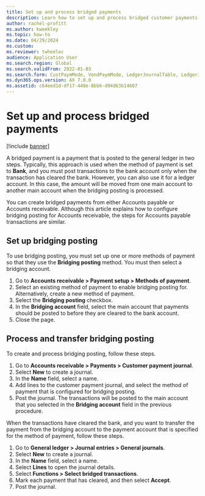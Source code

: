 ```yaml
---
title: Set up and process bridged payments
description: Learn how to set up and process bridged customer payments. A bridged payment is a payment that is posted to the general ledger in two steps.
author: rachel-profitt
ms.author: kweekley
ms.topic: how-to
ms.date: 04/29/2024
ms.custom: 
ms.reviewer: twheeloc
audience: Application User
ms.search.region: Global
ms.search.validFrom: 2022-01-03
ms.search.form: CustPaymMode, VendPaymMode, LedgerJournalTable, LedgerJournalTransCustPaym, LedgerJournalTransVendPaym, LedgerJournalTransDaily
ms.dyn365.ops.version: AX 7.0.0
ms.assetid: c64eed1d-df17-448e-8bb6-d94d63b14607
---
```


# Set up and process bridged payments

[!include [banner](../includes/banner.md)]

A bridged payment is a payment that is posted to the general ledger in two steps. Typically, this approach is used when the method of payment is set to **Bank**, and you must post transactions to the bank account only when the transaction has cleared the bank. However, you can also use it for a ledger account. In this case, the amount will be moved from one main account to another main account when the bridging posting is processed.

You can create bridged payments from either Accounts payable or Accounts receivable. Although this article explains how to configure bridging posting for Accounts receivable, the steps for Accounts payable transactions are similar.

## Set up bridging posting

To use bridging posting, you must set up one or more methods of payment so that they use the **Bridging posting** method. You must then select a bridging account.

1. Go to **Accounts receivable &gt; Payment setup &gt; Methods of payment**.
2. Select an existing method of payment to enable bridging posting for. Alternatively, create a new method of payment.
3. Select the **Bridging posting** checkbox.
4. In the **Bridging account** field, select the main account that payments should be posted to before they are cleared to the bank account.
5. Close the page.

## Process and transfer bridging posting

To create and process bridging posting, follow these steps.

1. Go to **Accounts receivable &gt; Payments &gt; Customer payment journal**.
2. Select **New** to create a journal.
3. In the **Name** field, select a name.
4. Add lines to the customer payment journal, and select the method of payment that is configured for bridging posting.
5. Post the journal. The transactions will be posted to the main account that you selected in the **Bridging account** field in the previous procedure.

When the transactions have cleared the bank, and you want to transfer the payment from the bridging account to the payment account that is specified for the method of payment, follow these steps.

1. Go to **General ledger &gt; Journal entries &gt; General journals**.
2. Select **New** to create a journal.
3. In the **Name** field, select a name.
4. Select **Lines** to open the journal details.
5. Select **Functions &gt; Select bridged transactions**.
6. Mark each payment that has cleared, and then select **Accept**.
7. Post the journal.
